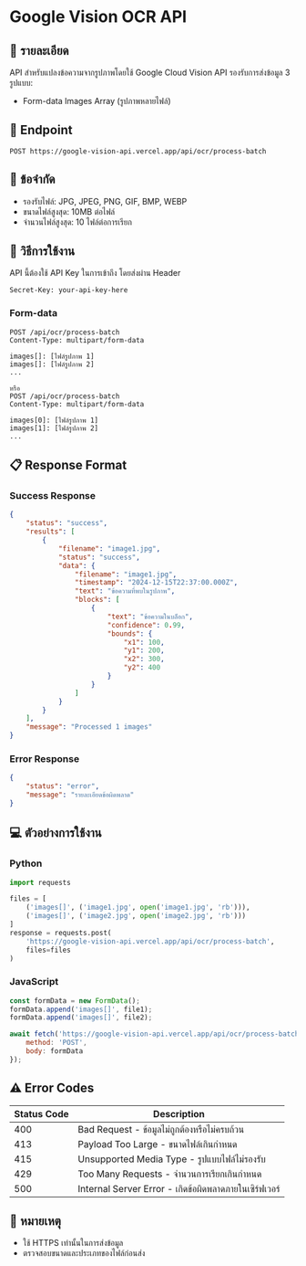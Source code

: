 # Google Vision OCR API

## 📝 รายละเอียด
API สำหรับแปลงข้อความจากรูปภาพโดยใช้ Google Cloud Vision API รองรับการส่งข้อมูล 3 รูปแบบ:
- Form-data Images Array (รูปภาพหลายไฟล์)

## 🔗 Endpoint
```
POST https://google-vision-api.vercel.app/api/ocr/process-batch
```

## 📌 ข้อจำกัด
- รองรับไฟล์: JPG, JPEG, PNG, GIF, BMP, WEBP
- ขนาดไฟล์สูงสุด: 10MB ต่อไฟล์
- จำนวนไฟล์สูงสุด: 10 ไฟล์ต่อการเรียก

## 🚀 วิธีการใช้งาน
API นี้ต้องใช้ API Key ในการเข้าถึง โดยส่งผ่าน Header

```http
Secret-Key: your-api-key-here
```
### Form-data
```http
POST /api/ocr/process-batch
Content-Type: multipart/form-data

images[]: [ไฟล์รูปภาพ 1]
images[]: [ไฟล์รูปภาพ 2]
...

```
```http
หรือ
POST /api/ocr/process-batch
Content-Type: multipart/form-data

images[0]: [ไฟล์รูปภาพ 1]
images[1]: [ไฟล์รูปภาพ 2]
...
```

## 📋 Response Format
### Success Response
```json
{
    "status": "success",
    "results": [
        {
            "filename": "image1.jpg",
            "status": "success",
            "data": {
                "filename": "image1.jpg",
                "timestamp": "2024-12-15T22:37:00.000Z",
                "text": "ข้อความที่พบในรูปภาพ",
                "blocks": [
                    {
                        "text": "ข้อความในบล็อก",
                        "confidence": 0.99,
                        "bounds": {
                            "x1": 100,
                            "y1": 200,
                            "x2": 300,
                            "y2": 400
                        }
                    }
                ]
            }
        }
    ],
    "message": "Processed 1 images"
}
```

### Error Response
```json
{
    "status": "error",
    "message": "รายละเอียดข้อผิดพลาด"
}
```

## 💻 ตัวอย่างการใช้งาน

### Python
```python
import requests

files = [
    ('images[]', ('image1.jpg', open('image1.jpg', 'rb'))),
    ('images[]', ('image2.jpg', open('image2.jpg', 'rb')))
]
response = requests.post(
    'https://google-vision-api.vercel.app/api/ocr/process-batch',
    files=files
)
```

### JavaScript
```javascript
const formData = new FormData();
formData.append('images[]', file1);
formData.append('images[]', file2);

await fetch('https://google-vision-api.vercel.app/api/ocr/process-batch', {
    method: 'POST',
    body: formData
});
```

## ⚠️ Error Codes
| Status Code | Description |
|-------------|-------------|
| 400 | Bad Request - ข้อมูลไม่ถูกต้องหรือไม่ครบถ้วน |
| 413 | Payload Too Large - ขนาดไฟล์เกินกำหนด |
| 415 | Unsupported Media Type - รูปแบบไฟล์ไม่รองรับ |
| 429 | Too Many Requests - จำนวนการเรียกเกินกำหนด |
| 500 | Internal Server Error - เกิดข้อผิดพลาดภายในเซิร์ฟเวอร์ |

## 📝 หมายเหตุ
- ใช้ HTTPS เท่านั้นในการส่งข้อมูล
- ตรวจสอบขนาดและประเภทของไฟล์ก่อนส่ง